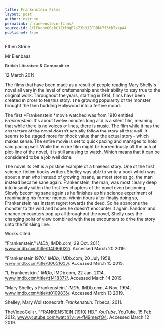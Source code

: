 ```yaml
---
title: Frankenstein Films
layout: post
author: estrine
permalink: /frankenstein-films/
source-id: 1VIFKohvG0skC1ZtP0gB7s73b0JIFRBbk7f3tkTxxpA4
published: true
---
```

Ethen Strine

Mr Elenbaas

British Literature & Composition

12 March 2019

The films that have been made as a result of people reading Mary Shelly's novel all vary in the level of craftsmanship and their ability to stay true to the original work. Throughout the years, starting in 1914, films have been created in order to tell this story. The growing popularity of the monster brought the then budding Hollywood into a festive mood. 

The first *Frankenstein *movie watched was from 1910 entitled *Frankenstein*. It's about twelve minutes long and is a silent film, meaning that while there is no voices or lines, there is music. The film while it has the characters of the novel doesn't actually follow the story all that well. It seems to be staged more for shock value than the actual story - which makes sense. The entire movie is set to quick pacing and manages to hold said pacing well. While the entire film might be horrendously off the actual plot-line of the novel, it is still amusing to watch. Which means that it can be considered to be a job well done. 

The novel its self is a pristine example of a timeless story. One of the first science-fiction books written.  Shelley was able to write a book which was about a man who instead of growing insane, as most stories go, the man instead became sane again. Frankenstein, the man, was most clearly deep into insanity within the first few chapters of the novel even beginning. Slowly becoming sane again as he finishes up his science experiment of reanimating his former mentor. Within hours after finally doing so, Frankenstein has instant regret towards the deed.  So he abandons the monster to the wild and hopes he doesn't encounter it again.  Random and chance encounters pop up all throughout the novel, Shelly uses the changing point of view combined with these encounters to drive the story unto the finishing line. 

Works Cited

"Frankenstein." *IMDb*, IMDb.com, 29 Oct. 2015, www.imdb.com/title/tt4086032/. Accessed March 20 2019.

"Frankenstein 1970." *IMDb*, IMDb.com, 20 July 1958, www.imdb.com/title/tt0051630/. Accessed March 15 2019.

"I, Frankenstein." *IMDb*, IMDb.com, 22 Jan. 2014, www.imdb.com/title/tt1418377/. Accessed March 14 2019.

"Mary Shelley's Frankenstein." *IMDb*, IMDb.com, 4 Nov. 1994, www.imdb.com/title/tt0109836/. Accessed March 13 2019.

Shelley, Mary Wollstonecraft. *Frankenstein*. Tribeca, 2011.

TheVideoCellar. "FRANKENSTEIN (1910) HD." *YouTube*, YouTube, 15 Feb. 2012, www.youtube.com/watch?v=w-fM9meqfQ4. Accessed March 12 2019.


